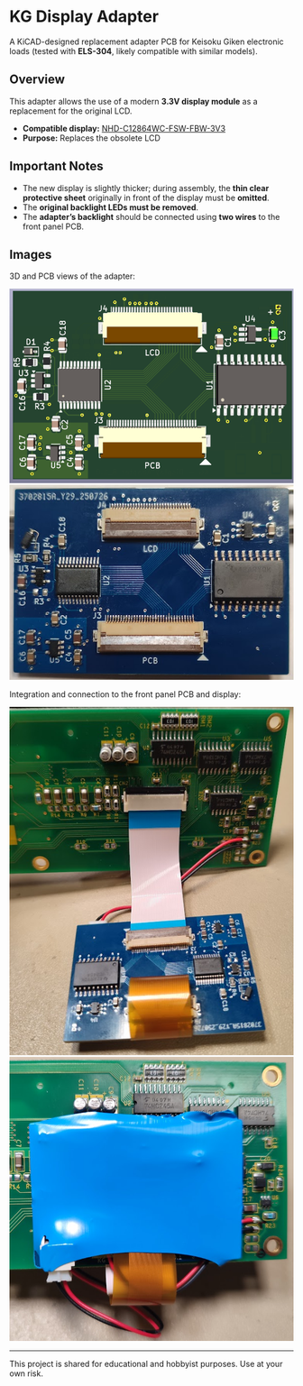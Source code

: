 # KG Display Adapter

A KiCAD-designed replacement adapter PCB for Keisoku Giken electronic loads (tested with **ELS-304**, likely compatible with similar models).

## Overview

This adapter allows the use of a modern **3.3V display module** as a replacement for the original LCD.

- **Compatible display:** [NHD-C12864WC-FSW-FBW-3V3](https://www.newhavendisplay.com/nhdc12864wcfswfbw3v3-p-6365.html)
- **Purpose:** Replaces the obsolete LCD

## Important Notes

- The new display is slightly thicker; during assembly, the **thin clear protective sheet** originally in front of the display must be **omitted**.
- The **original backlight LEDs must be removed**.
- The **adapter’s backlight** should be connected using **two wires** to the front panel PCB.

## Images

3D and PCB views of the adapter:

![3D PCB](KG_Disp_Adapter_3D_PCB.png)
![PCB](KG_Disp_Adapter_PCB.png)

Integration and connection to the front panel PCB and display:

![Connection](KG_Disp_Adapter_connection.png)
![Final Assembly](KG_Disp_Adapter_final.png)

---

This project is shared for educational and hobbyist purposes. Use at your own risk.
